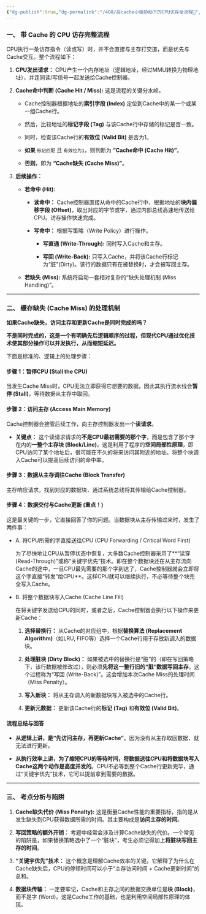 ```yaml
---
{"dg-publish":true,"dg-permalink":"/408/在cache小姐协助下的CPU访存全流程🤔","permalink":"/408/在cache小姐协助下的CPU访存全流程🤔/"}
---
```



### 一、 带 Cache 的 CPU 访存完整流程

CPU执行一条访存指令（读或写）时，并不会直接与主存打交道，而是优先与Cache交互。整个流程如下：

1. **CPU发出请求：** CPU产生一个内存地址（逻辑地址，经过MMU转换为物理地址），并连同读/写信号一起发送给Cache控制器。
    
2. **Cache命中判断 (Cache Hit / Miss):** 这是流程的关键分水岭。
    
    - Cache控制器根据地址的**索引字段 (Index)** 定位到Cache中的某一个或某一组Cache行。
        
    - 然后，比较地址的**标记字段 (Tag)** 与该Cache行中存储的标记是否一致。
        
    - 同时，检查该Cache行的**有效位 (Valid Bit)** 是否为1。
        
    - **如果** `标记匹配` 且 `有效位为1`，则判断为 **“Cache命中 (Cache Hit)”**。
        
    - **否则**，即为 **“Cache缺失 (Cache Miss)”**。
        
3. **后续操作：**
    
    - **若命中 (Hit):**
        
        - **读命中：** Cache控制器直接从命中的Cache行中，根据地址的**块内偏移字段 (Offset)**，取出对应的字节或字，通过内部总线高速地传送给CPU。访存操作快速完成。
            
        - **写命中：** 根据写策略（Write Policy）进行操作。
            
            - **写直通 (Write-Through):** 同时写入Cache和主存。
                
            - **写回 (Write-Back):** 只写入Cache，并将该Cache行标记为“脏”(Dirty)。该行的数据只有在被替换时，才会被写回主存。
                
    - **若缺失 (Miss):** 系统将启动一套相对复杂的“缺失处理机制 (Miss Handling)”。
        

---

### 二、 缓存缺失 (Cache Miss) 的处理机制

**如果Cache缺失，访问主存和更新Cache是同时完成的吗？**

**不是同时完成的，这是一个有明确先后逻辑顺序的过程，但现代CPU通过优化技术使其部分操作可以并发执行，从而缩短延迟。**

下面是标准的、逻辑上的处理步骤：

#### 步骤 1：暂停CPU (Stall the CPU)

当发生Cache Miss时，CPU无法立即获得它想要的数据，因此其执行流水线会**暂停 (Stall)**，等待数据从主存中取回。

#### 步骤 2：访问主存 (Access Main Memory)

Cache控制器会接管后续工作，向主存控制器发出一个**读请求**。

- **关键点：** 这个读请求请求的**不是CPU最初需要的那个字**，而是包含了那个字在内的**一整个主存块 (Block/Line)**。这是利用了程序的**空间局部性原理**，即CPU访问了某个地址后，很可能在不久的将来访问其附近的地址。将整个块调入Cache可以提高后续访问的命中率。
    

#### 步骤 3：数据从主存调往Cache (Block Transfer)

主存响应请求，找到对应的数据块，通过系统总线将其传输给Cache控制器。

#### 步骤 4：数据交付与Cache更新 (重点！)

这是最关键的一步，它直接回答了你的问题。当数据块从主存传输过来时，发生了两件事：

- A. 将CPU所需的字直接送往CPU (CPU Forwarding / Critical Word First)
    
    为了尽快地让CPU从暂停状态中恢复，大多数Cache控制器采用了**“读穿 (Read-Through)”或称“关键宇优先”技术。即在整个数据块还在从主存流向Cache的途中，一旦CPU最先需要的那个字到达了，Cache控制器就会立即将这个字直接“转发”给CPU**。这样CPU就可以继续执行，不必等待整个块完全写入Cache。
    
- B. 将整个数据块写入Cache (Cache Line Fill)
    
    在将关键字发送给CPU的同时，或者之后，Cache控制器会执行以下操作来更新Cache：
    
    1. **选择替换行：** 从Cache的对应组中，根据**替换算法 (Replacement Algorithm)**（如LRU, FIFO等）选择一个Cache行用于存放新调入的数据块。
        
    2. **处理脏块 (Dirty Block)：** 如果被选中的替换行是“脏”的（即在写回策略下，该行数据被修改过），则必须**先将这一整行旧的“脏”数据写回主存**，这个过程称为“写回 (Write-Back)”。这会增加本次Cache Miss的处理时间（Miss Penalty）。
        
    3. **写入新块：** 将从主存调入的新数据块写入被选中的Cache行。
        
    4. **更新元数据：** 更新该Cache行的**标记 (Tag)** 和**有效位 (Valid Bit)**。
        

#### 流程总结与回答

- **从逻辑上讲，是“先访问主存，再更新Cache”**。因为没有从主存取回数据，就无法进行更新。
    
- **从执行效率上讲，为了缩短CPU的等待时间，将数据送往CPU和将数据块写入Cache这两个动作是高度并发的**。CPU不必等到整个Cache行更新完毕，通过“关键宇优先”技术，它可以提前拿到需要的数据。
    
---

### 三、 考点分析与陷阱

1. **Cache缺失代价 (Miss Penalty):** 这是衡量Cache性能的重要指标，指的是从发生缺失到CPU获得数据所需的时间。其主要构成是**访问主存的时间**。
    
2. **写回策略的额外开销：** 考题中经常会涉及计算Cache缺失的代价。一个常见的陷阱是，如果替换策略选中了一个“脏块”，考生必须记得加上**将脏块写回主存的时间**。
    
3. **“关键宇优先”技术：** 这个概念是理解Cache效率的关键。它解释了为什么在Cache缺失后，CPU的停顿时间可以小于“主存访问时间 + Cache更新时间”的总和。
    
4. **数据块传输：** 一定要牢记，Cache和主存之间的数据交换单位是**块 (Block)**，而不是字 (Word)。这是Cache工作的基础，也是利用空间局部性原理的体现。
